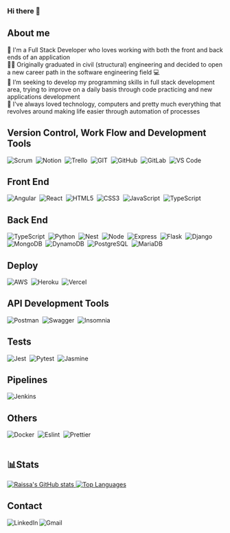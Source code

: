 ### Hi there 👋

<h2>About me</h2>
  📝 I'm a Full Stack Developer who loves working with both the front and back ends of an application<br/>
  👩‍🎓 Originally graduated in civil (structural) engineering and decided to open a new career path in the software engineering field 💻<br/>
  🎯 I’m seeking to develop my programming skills in full stack development area, trying to improve on a daily basis through code practicing and new applications development<br/>
  💚 I've always loved technology, computers and pretty much everything that revolves around making life easier through automation of processes<br/>
  
<h2>Version Control, Work Flow and Development Tools</h2>
  <div style="display: inline_block">
    <img alt="Scrum" src="https://img.shields.io/badge/Scrum-49beaa?style=flat&logo=s&logoColor=49beaa"/>&nbsp
    <img alt="Notion" src="https://img.shields.io/badge/Notion-000000?style=flat&logo=notion&logoColor=white"/>&nbsp
    <img alt="Trello" src="https://img.shields.io/badge/Trello-0052CC?style=flat&logo=trello&logoColor=white"/>&nbsp
    <img alt="GIT" src="https://img.shields.io/badge/Git-F05032?style=flat&logo=git&logoColor=white"/>&nbsp
    <img alt="GitHub" src="https://img.shields.io/badge/GitHub-100000?style=flat&logo=github&logoColor=white"/>&nbsp
    <img alt="GitLab" src="https://img.shields.io/badge/GitLab-330F63?style=flat&logo=gitlab&logoColor=white"/>&nbsp
    <img alt="VS Code" src="https://img.shields.io/badge/Visual_Studio_Code-0078D4?style=flat&logo=visual%20studio%20code&logoColor=white"/>&nbsp
  </div>

<h2>Front End</h2>
  <div style="display: inline_block">
    <img alt="Angular" src="https://img.shields.io/badge/angular-%23DD0031.svg?style=flat&logo=angular&logoColor=white"/>&nbsp
    <img alt="React" src="https://img.shields.io/badge/React-282c34?style=flat&logo=react&logoColor=61DAFB"/>&nbsp
    <img alt="HTML5" src="https://img.shields.io/badge/HTML5-E34F26?style=flat&logo=html5&logoColor=white"/>&nbsp
    <img alt="CSS3" src="https://img.shields.io/badge/CSS3-1572B6?style=flat&logo=css3&logoColor=white"/>&nbsp
    <img alt="JavaScript" src="https://img.shields.io/badge/JavaScript-F7DF1E?style=flat&logo=javascript&logoColor=black"/>&nbsp
    <img alt="TypeScript" src="https://img.shields.io/badge/TypeScript-007ACC?style=flat&logo=typescript&logoColor=white"/>&nbsp
  </div>

<h2>Back End</h2>
<div style="display: inline_block">
    <img alt="TypeScript" src="https://img.shields.io/badge/TypeScript-007ACC?style=flat&logo=typescript&logoColor=white"/>&nbsp
    <img alt="Python" src="https://img.shields.io/badge/Python-4584b6?style=flat&logo=python&logoColor=ffde57"/>&nbsp
    <img alt="Nest" src="https://img.shields.io/badge/nestjs-E0234E?style=flat&logo=nestjs&logoColor=white"/>&nbsp
    <img alt="Node" src="https://img.shields.io/badge/Node.js-43853D?style=flat&logo=node.js&logoColor=white"/>&nbsp
    <img alt="Express" src="https://img.shields.io/badge/Express.js-%23404d59.svg?style=flat&logo=express&logoColor=%2361DAFB"/>&nbsp
    <img alt="Flask" src="https://img.shields.io/badge/Flask-white?style=flat&logo=flask&logoColor=black"/>&nbsp
    <img alt="Django" src="https://img.shields.io/badge/Django-0c4b33?style=flat&logo=django&logoColor=white"/>&nbsp
    <img alt="MongoDB" src="https://img.shields.io/badge/MongoDB-black?style=flat&logo=mongodb&logoColor=4db33d"/>&nbsp
    <img alt="DynamoDB" src="https://img.shields.io/badge/Amazon%20DynamoDB-4053D6?style=flat&logo=Amazon%20DynamoDB&logoColor=white"/>&nbsp
    <img alt="PostgreSQL" src="https://img.shields.io/badge/PostgreSQL-316192?style=flat&logo=postgresql&logoColor=white"/>&nbsp
    <img alt="MariaDB" src="https://img.shields.io/badge/MariaDB-003545?style=flat&logo=mariadb&logoColor=white"/>&nbsp
  </div>

<h2>Deploy</h2>
<div style="display: inline_block">
   <img alt="AWS" src="https://img.shields.io/badge/Amazon_AWS-FF9900?style=flat&logo=amazonaws&logoColor=white"/>&nbsp
   <img alt="Heroku" src="https://img.shields.io/badge/Heroku-430098?style=flat&logo=heroku&logoColor=white"/>&nbsp
   <img alt="Vercel" src="https://img.shields.io/badge/Vercel-000000?style=flat&logo=vercel&logoColor=white"/>&nbsp
</div>

<h2>API Development Tools</h2>
<div style="display: inline_block">
    <img alt="Postman" src="https://img.shields.io/badge/Postman-FF6C37?style=flat&logo=postman&logoColor=white"/>&nbsp
    <img alt="Swagger" src="https://img.shields.io/badge/Swagger-85EA2D?style=flat&logo=Swagger&logoColor=white"/>&nbsp
    <img alt="Insomnia" src="https://img.shields.io/badge/Insomnia-black?style=flat&logo=insomnia&logoColor=5849BE"/>&nbsp
</div>

<h2>Tests</h2>
<div style="display: inline_block">
   <img alt="Jest" src="https://img.shields.io/badge/Jest-C21325?style=flat&logo=jest&logoColor=white"/>&nbsp
   <img alt="Pytest" src="https://img.shields.io/badge/pytest-007ACC?style=flat&logoColor=gray"/>&nbsp
   <img alt="Jasmine" src="https://img.shields.io/badge/jasmine-%238A4182.svg?&style=flat&logo=jasmine&logoColor=white"/>&nbsp
</div>

<h2>Pipelines</h2>
<div style="display: inline_block">
   <img alt="Jenkins" src="https://img.shields.io/badge/Jenkins-D24939?style=flat&logo=Jenkins&logoColor=white"/>&nbsp
</div>

<h2>Others</h2>
<div style="display: inline_block">
   <img alt="Docker" src="https://img.shields.io/badge/Docker-2496ED?style=flat&logo=docker&logoColor=white"/>&nbsp
   <img alt="Eslint" src="https://img.shields.io/badge/eslint-3A33D1?style=flat&logo=eslint&logoColor=white"/>&nbsp
   <img alt="Prettier" src="https://img.shields.io/badge/prettier-1A2C34?style=flat&logo=prettier&logoColor=F7BA3E"/>&nbsp
</div>
</br>
  
## 📊Stats
[![Raissa's GitHub stats](https://github-readme-stats.vercel.app/api?username=raissalst&show_icons=true&theme=aura&count_private=true)
](https://github.com/raissalst/)
[![Top Languages](https://github-readme-stats.vercel.app/api/top-langs/?username=raissalst&layout=compact&theme=aura&langs_count=9)](https://github.com/raissalst/)

<h2>Contact</h2>
  <a href="https://www.linkedin.com/in/raissalstoledo/"><img align="left" alt="LinkedIn" src="https://img.shields.io/badge/LinkedIn-0077B5?style=flat&logo=linkedin&logoColor=white" /></a>
  <a href="mailto:raissalst@gmail.com"><img align="left" alt="Gmail" src="https://img.shields.io/badge/Gmail-D14836?style=flat&logo=gmail&logoColor=white" /></a>



